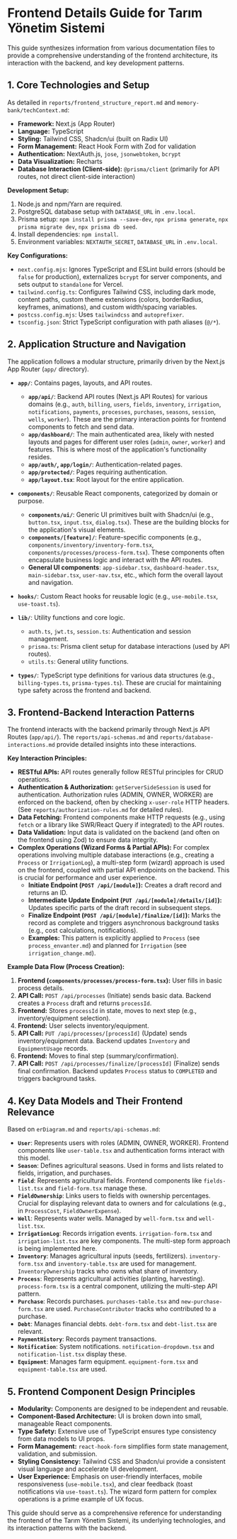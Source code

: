 # Frontend Details Guide for Tarım Yönetim Sistemi

This guide synthesizes information from various documentation files to provide a comprehensive understanding of the frontend architecture, its interaction with the backend, and key development patterns.

## 1. Core Technologies and Setup

As detailed in `reports/frontend_structure_report.md` and `memory-bank/techContext.md`:

*   **Framework:** Next.js (App Router)
*   **Language:** TypeScript
*   **Styling:** Tailwind CSS, Shadcn/ui (built on Radix UI)
*   **Form Management:** React Hook Form with Zod for validation
*   **Authentication:** NextAuth.js, `jose`, `jsonwebtoken`, `bcrypt`
*   **Data Visualization:** Recharts
*   **Database Interaction (Client-side):** `@prisma/client` (primarily for API routes, not direct client-side interaction)

**Development Setup:**

1.  Node.js and npm/Yarn are required.
2.  PostgreSQL database setup with `DATABASE_URL` in `.env.local`.
3.  Prisma setup: `npm install prisma --save-dev`, `npx prisma generate`, `npx prisma migrate dev`, `npx prisma db seed`.
4.  Install dependencies: `npm install`.
5.  Environment variables: `NEXTAUTH_SECRET`, `DATABASE_URL` in `.env.local`.

**Key Configurations:**

*   `next.config.mjs`: Ignores TypeScript and ESLint build errors (should be `false` for production), externalizes `bcrypt` for server components, and sets output to `standalone` for Vercel.
*   `tailwind.config.ts`: Configures Tailwind CSS, including dark mode, content paths, custom theme extensions (colors, borderRadius, keyframes, animations), and custom width/spacing variables.
*   `postcss.config.mjs`: Uses `tailwindcss` and `autoprefixer`.
*   `tsconfig.json`: Strict TypeScript configuration with path aliases (`@/*`).

## 2. Application Structure and Navigation

The application follows a modular structure, primarily driven by the Next.js App Router (`app/` directory).

*   **`app/`**: Contains pages, layouts, and API routes.
    *   **`app/api/`**: Backend API routes (Next.js API Routes) for various domains (e.g., `auth`, `billing`, `users`, `fields`, `inventory`, `irrigation`, `notifications`, `payments`, `processes`, `purchases`, `seasons`, `session`, `wells`, `worker`). These are the primary interaction points for frontend components to fetch and send data.
    *   **`app/dashboard/`**: The main authenticated area, likely with nested layouts and pages for different user roles (`admin`, `owner`, `worker`) and features. This is where most of the application's functionality resides.
    *   **`app/auth/`, `app/login/`**: Authentication-related pages.
    *   **`app/protected/`**: Pages requiring authentication.
    *   **`app/layout.tsx`**: Root layout for the entire application.

*   **`components/`**: Reusable React components, categorized by domain or purpose.
    *   **`components/ui/`**: Generic UI primitives built with Shadcn/ui (e.g., `button.tsx`, `input.tsx`, `dialog.tsx`). These are the building blocks for the application's visual elements.
    *   **`components/[feature]/`**: Feature-specific components (e.g., `components/inventory/inventory-form.tsx`, `components/processes/process-form.tsx`). These components often encapsulate business logic and interact with the API routes.
    *   **General UI components**: `app-sidebar.tsx`, `dashboard-header.tsx`, `main-sidebar.tsx`, `user-nav.tsx`, etc., which form the overall layout and navigation.

*   **`hooks/`**: Custom React hooks for reusable logic (e.g., `use-mobile.tsx`, `use-toast.ts`).

*   **`lib/`**: Utility functions and core logic.
    *   `auth.ts`, `jwt.ts`, `session.ts`: Authentication and session management.
    *   `prisma.ts`: Prisma client setup for database interactions (used by API routes).
    *   `utils.ts`: General utility functions.

*   **`types/`**: TypeScript type definitions for various data structures (e.g., `billing-types.ts`, `prisma-types.ts`). These are crucial for maintaining type safety across the frontend and backend.

## 3. Frontend-Backend Interaction Patterns

The frontend interacts with the backend primarily through Next.js API Routes (`app/api/`). The `reports/api-schemas.md` and `reports/database-interactions.md` provide detailed insights into these interactions.

**Key Interaction Principles:**

*   **RESTful APIs:** API routes generally follow RESTful principles for CRUD operations.
*   **Authentication & Authorization:** `getServerSideSession` is used for authentication. Authorization rules (ADMIN, OWNER, WORKER) are enforced on the backend, often by checking `x-user-role` HTTP headers. (See `reports/authorization-rules.md` for detailed rules).
*   **Data Fetching:** Frontend components make HTTP requests (e.g., using `fetch` or a library like SWR/React Query if integrated) to the API routes.
*   **Data Validation:** Input data is validated on the backend (and often on the frontend using Zod) to ensure data integrity.
*   **Complex Operations (Wizard Forms & Partial APIs):** For complex operations involving multiple database interactions (e.g., creating a `Process` or `IrrigationLog`), a multi-step form (wizard) approach is used on the frontend, coupled with partial API endpoints on the backend. This is crucial for performance and user experience.
    *   **Initiate Endpoint (`POST /api/[module]`):** Creates a draft record and returns an ID.
    *   **Intermediate Update Endpoint (`PUT /api/[module]/details/[id]`):** Updates specific parts of the draft record in subsequent steps.
    *   **Finalize Endpoint (`POST /api/[module]/finalize/[id]`):** Marks the record as complete and triggers asynchronous background tasks (e.g., cost calculations, notifications).
    *   **Examples:** This pattern is explicitly applied to `Process` (see `process_envanter.md`) and planned for `Irrigation` (see `irrigation_change.md`).

**Example Data Flow (Process Creation):**

1.  **Frontend (`components/processes/process-form.tsx`):** User fills in basic process details.
2.  **API Call:** `POST /api/processes` (Initiate) sends basic data. Backend creates a `Process` draft and returns `processId`.
3.  **Frontend:** Stores `processId` in state, moves to next step (e.g., inventory/equipment selection).
4.  **Frontend:** User selects inventory/equipment.
5.  **API Call:** `PUT /api/processes/[processId]` (Update) sends inventory/equipment data. Backend updates `Inventory` and `EquipmentUsage` records.
6.  **Frontend:** Moves to final step (summary/confirmation).
7.  **API Call:** `POST /api/processes/finalize/[processId]` (Finalize) sends final confirmation. Backend updates `Process` status to `COMPLETED` and triggers background tasks.

## 4. Key Data Models and Their Frontend Relevance

Based on `erDiagram.md` and `reports/api-schemas.md`:

*   **`User`**: Represents users with roles (ADMIN, OWNER, WORKER). Frontend components like `user-table.tsx` and authentication forms interact with this model.
*   **`Season`**: Defines agricultural seasons. Used in forms and lists related to fields, irrigation, and purchases.
*   **`Field`**: Represents agricultural fields. Frontend components like `fields-list.tsx` and `field-form.tsx` manage these.
*   **`FieldOwnership`**: Links users to fields with ownership percentages. Crucial for displaying relevant data to owners and for calculations (e.g., in `ProcessCost`, `FieldOwnerExpense`).
*   **`Well`**: Represents water wells. Managed by `well-form.tsx` and `well-list.tsx`.
*   **`IrrigationLog`**: Records irrigation events. `irrigation-form.tsx` and `irrigation-list.tsx` are key components. The multi-step form approach is being implemented here.
*   **`Inventory`**: Manages agricultural inputs (seeds, fertilizers). `inventory-form.tsx` and `inventory-table.tsx` are used for management. `InventoryOwnership` tracks who owns what share of inventory.
*   **`Process`**: Represents agricultural activities (planting, harvesting). `process-form.tsx` is a central component, utilizing the multi-step API pattern.
*   **`Purchase`**: Records purchases. `purchases-table.tsx` and `new-purchase-form.tsx` are used. `PurchaseContributor` tracks who contributed to a purchase.
*   **`Debt`**: Manages financial debts. `debt-form.tsx` and `debt-list.tsx` are relevant.
*   **`PaymentHistory`**: Records payment transactions.
*   **`Notification`**: System notifications. `notification-dropdown.tsx` and `notification-list.tsx` display these.
*   **`Equipment`**: Manages farm equipment. `equipment-form.tsx` and `equipment-table.tsx` are used.

## 5. Frontend Component Design Principles

*   **Modularity:** Components are designed to be independent and reusable.
*   **Component-Based Architecture:** UI is broken down into small, manageable React components.
*   **Type Safety:** Extensive use of TypeScript ensures type consistency from data models to UI props.
*   **Form Management:** `react-hook-form` simplifies form state management, validation, and submission.
*   **Styling Consistency:** Tailwind CSS and Shadcn/ui provide a consistent visual language and accelerate UI development.
*   **User Experience:** Emphasis on user-friendly interfaces, mobile responsiveness (`use-mobile.tsx`), and clear feedback (toast notifications via `use-toast.ts`). The wizard form pattern for complex operations is a prime example of UX focus.

This guide should serve as a comprehensive reference for understanding the frontend of the Tarım Yönetim Sistemi, its underlying technologies, and its interaction patterns with the backend.